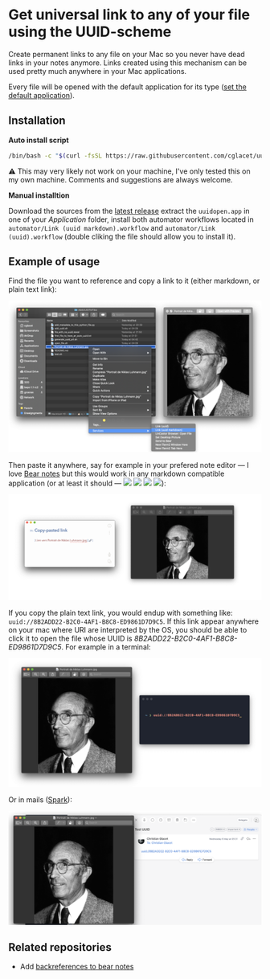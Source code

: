 # Get universal link to any of your file using the UUID-scheme

Create permanent links to any file on your Mac so you never have dead links in your notes anymore. Links created using this mechanism can be used pretty much anywhere in your Mac applications.

Every file will be opened with the default application for its type ([set the default application](https://www.techjunkie.com/default-applications-macos/)).

## Installation

**Auto install script**

```bash
/bin/bash -c "$(curl -fsSL https://raw.githubusercontent.com/cglacet/uuid-scheme/master/install.sh)"
```

:warning: This may very likely not work on your machine, I've only tested this on my own machine. Comments and suggestions are always welcome.

**Manual installtion**

Download the sources from the [latest release](https://github.com/cglacet/uuid-scheme/releases/latest) extract the `uuidopen.app` in one of your *Application* folder, install both automator workflows located in `automator/Link (uuid markdown).workflow` and `automator/Link (uuid).workflow` (double cliking the file should allow you to install it). 

## Example of usage

Find the file you want to reference and copy a link to it (either markdown, or plain text link): 
<div align="center"><img src="img/copy_link.png" width=600/></div>

Then paste it anywhere, say for example in your prefered note editor — I love [Bear notes][Bear.app] but this would work in any markdown compatible application (or at least it should — [<img src="https://bear.app/static/favicons/favicon.ico" height="16" />][Bear.app] [<img src="https://ulysses.app/assets/images/favicon/favicon-16x16.png?v1" height="16" />][Ulysses.app] [<img src="https://s0.wp.com/wp-content/themes/a8c/simplenote/images/chrome/favicon.ico" height="16" />][Simplenote.app] [<img src="https://external-content.duckduckgo.com/ip3/evernote.com.ico" height="16" />][Evernote.app]):
<div align="center"><img src="img/paste_and_open.png" width=750/></div>

If you copy the plain text link, you would endup with something like: `uuid://8B2ADD22-B2C0-4AF1-B8C8-ED9861D7D9C5`. 
If this link appear anywhere on your mac where URI are interpreted by the OS, you should be able to click it to open the file whose UUID is *8B2ADD22-B2C0-4AF1-B8C8-ED9861D7D9C5*. For example in a terminal:

<div align="center"><img src="img/term_link.png" width=600/></div>

Or in mails ([Spark][Spark.app]):

<div align="center"><img src="img/mail_link.png" width=600/></div>

## Related repositories 

* Add [backreferences to bear notes](https://github.com/cglacet/bear)

[Bear.app]: https://bear.app/
[Spark.app]: https://sparkmailapp.com/
[Ulysses.app]: https://ulysses.app/
[Simplenote.app]: https://simplenote.com/
[Evernote.app]: https://evernote.com/
